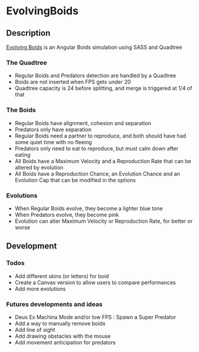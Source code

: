 # EvolvingBoids

## Description
[Evolving Boids](https://sylvainlano.github.io/EvolvingBoids/index.html) is an Angular Boids simulation using SASS and Quadtree

### The Quadtree
- Regular Boids and Predators detection are handled by a Quadtree  
- Boids are not inserted when FPS gets under 20  
- Quadtree capacity is 24 before splitting, and merge is triggered at 1/4 of that  

### The Boids
- Regular Boids have alignment, cohesion and separation  
- Predators only have separation  
- Regular Boids need a partner to reproduce, and both should have had some quiet time with no fleeing  
- Predators only need to eat to reproduce, but must calm down after eating  
- All Boids have a Maximum Velocity and a Reproduction Rate that can be altered by evolution  
- All Boids have a Reproduction Chance, an Evolution Chance and an Evolution Cap that can be modified in the options  

### Evolutions
- When Regular Boids evolve, they become a lighter blue tone  
- When Predators evolve, they become pink
- Evolution can alter Maximum Velocity or Reproduction Rate, for better or worse

## Development

### Todos
- Add different skins (or letters) for boid
- Create a Canvas version to allow users to compare performances
- Add more evolutions 

### Futures developments and ideas
- Deus Ex Machina Mode and/or low FPS : Spawn a Super Predator
- Add a way to manually remove boids
- Add line of sight  
- Add drawing obstacles with the mouse  
- Add movement anticipation for predators
